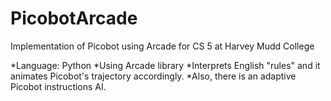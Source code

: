 # PicobotArcade
Implementation of Picobot using Arcade for CS 5 at Harvey Mudd College

*Language: Python
*Using Arcade library
*Interprets English "rules" and it animates Picobot's trajectory accordingly.
*Also, there is an adaptive Picobot instructions AI.

